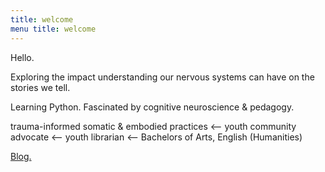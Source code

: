 ```yaml
---
title: welcome 
menu title: welcome
---
```



Hello. 

Exploring the impact understanding our nervous systems can have on the stories we tell. 

Learning Python. Fascinated by cognitive neuroscience & pedagogy. 

trauma-informed somatic & embodied practices <-- youth community advocate <-- youth librarian <-- Bachelors of Arts, English (Humanities) 

[Blog.](https://github.com/SarahDeLongteacher/website/blob/main/blog) 

